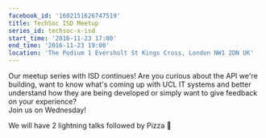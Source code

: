 ```yaml
---
facebook_id: '1602151626747519'
title: TechSoc ISD Meetup
series_id: techsoc-x-isd
start_time: '2016-11-23 17:00'
end_time: '2016-11-23 19:00'
location: 'The Podium 1 Eversholt St Kings Cross, London NW1 2DN UK'
---
```


Our meetup series with ISD continues! Are you curious about the API we're building, want to know what's coming up with UCL IT systems and better understand how they are being developed or simply want to give feedback on your experience?  
Join us on Wednesday!  

We will have 2 lightning talks followed by Pizza 🍕
